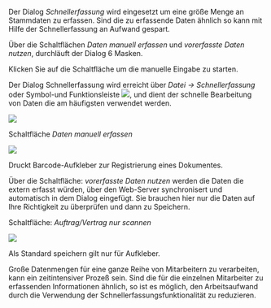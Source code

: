 Der Dialog *Schnellerfassung* wird eingesetzt um eine größe Menge an Stammdaten zu erfassen. Sind die zu erfassende Daten ähnlich so kann mit Hilfe der Schnellerfassung an Aufwand gespart.

Über die Schaltflächen *Daten manuell erfassen* und *vorerfasste Daten nutzen*, durchläuft der Dialog 6 Masken.

Klicken Sie auf die Schaltfläche um die manuelle Eingabe zu starten.

Der Dialog Schnellerfassung wird erreicht über *Datei → Schnellerfassung* oder Symbol-und Funktionsleiste ![](http://xpecto.github.io/docs/img/img_1442999858597.png), und dient der schnelle Bearbeitung von Daten die am häufigsten verwendet werden.

![](http://xpecto.github.io/docs/img/img_1442999939016.png)

Schaltfläche *Daten manuell erfassen*

![](http://xpecto.github.io/docs/img/img_1443000322630.png)

Druckt Barcode-Aufkleber zur Registrierung eines Dokumentes.

Über die Schaltfläche: *vorerfasste Daten nutzen* werden die Daten die extern erfasst würden, über den Web-Server synchronisert und automatisch in dem Dialog eingefügt. Sie brauchen hier nur die Daten auf Ihre Richtigkeit zu überprüfen und dann zu Speichern.

Schaltfläche: *Auftrag/Vertrag nur scannen*

![](http://xpecto.github.io/docs/img/img_1443000902734.png)

Als Standard speichern gilt nur für Aufkleber.

Große Datenmengen für eine ganze Reihe von Mitarbeitern zu verarbeiten, kann ein zeitintensiver Prozeß sein. Sind die für die einzelnen Mitarbeiter zu erfassenden Informationen ähnlich, so ist es möglich, den Arbeitsaufwand durch die Verwendung der Schnellerfassungsfunktionalität zu reduzieren.